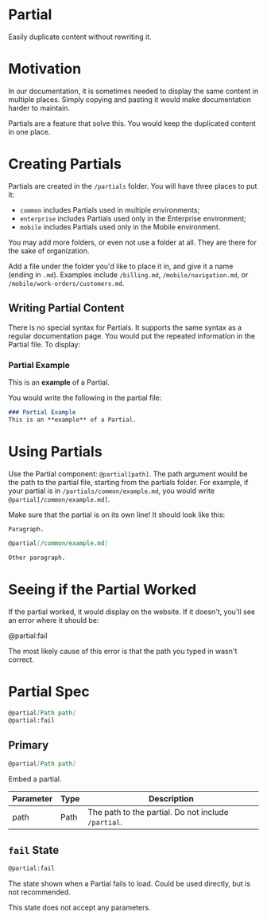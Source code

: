 # Partial

Easily duplicate content without rewriting it.

# Motivation

In our documentation, it is sometimes needed to display the same content in multiple places. Simply copying and pasting it would make documentation harder to maintain.

Partials are a feature that solve this. You would keep the duplicated content in one place.

# Creating Partials

Partials are created in the `/partials` folder. You will have three places to put it:
- `common` includes Partials used in multiple environments;
- `enterprise` includes Partials used only in the Enterprise environment;
- `mobile` includes Partials used only in the Mobile environment.

You may add more folders, or even not use a folder at all. They are there for the sake of organization.

Add a file under the folder you'd like to place it in, and give it a name (ending in `.md`). Examples include `/billing.md`, `/mobile/navigation.md`, or `/mobile/work-orders/customers.md`.

## Writing Partial Content

There is no special syntax for Partials. It supports the same syntax as a regular documentation page. You would put the repeated information in the Partial file. To display: 

### Partial Example
This is an **example** of a Partial.

You would write the following in the partial file:
```md
### Partial Example
This is an **example** of a Partial.
```

# Using Partials

Use the Partial component: `@partial[path]`. The path argument would be the path to the partial file, starting from the partials folder. For example, if your partial is in `/partials/common/example.md`, you would write `@partial[/common/example.md]`.

Make sure that the partial is on its own line! It should look like this:
```md
Paragraph.

@partial[/common/example.md]

Other paragraph.
```

# Seeing if the Partial Worked

If the partial worked, it would display on the website. If it doesn't, you'll see an error where it should be:

@partial:fail

The most likely cause of this error is that the path you typed in wasn't correct.

# Partial Spec

```md
@partial[Path path]
@partial:fail
```
## Primary

```md
@partial[Path path]
```

Embed a partial.

| Parameter | Type | Description                                         |
| --------- | ---- | --------------------------------------------------- |
| path      | Path | The path to the partial. Do not include `/partial`. |

## `fail` State

```md
@partial:fail
```

The state shown when a Partial fails to load. Could be used directly, but is not recommended.

This state does not accept any parameters.
